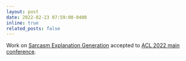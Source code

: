 ```yaml
---
layout: post
date: 2022-02-23 07:59:00-0400
inline: true
related_posts: false
---
```


Work on [Sarcasm Explanation Generation](https://aclanthology.org/2022.acl-long.411.pdf) accepted to [ACL 2022 main conference](https://www.2022.aclweb.org/papers/).